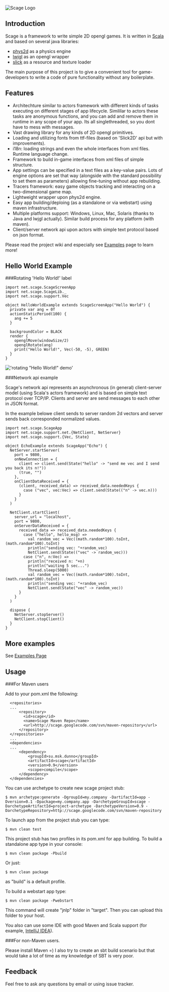 ![Scage Logo](http://dl.dropbox.com/u/11297078/public_pics/scage-logo.png)

Introduction
------------

Scage is a framework to write simple 2D opengl games. It is written in [Scala](http://scala-lang.org/) and based on several java libraries:

 - [phys2d](http://phys2d.cokeandcode.com/) as a physics engine
 - [lwjgl](http://lwjgl.org) as an opengl wrapper
 - [slick](http://slick.cokeandcode.com/) as a resource and texture loader

The main purpose of this project is to give a convenient tool for game-developers to write a code of pure functionality without any boilerplate.

Features
--------

 - Architechture similar to actors framework with different kinds of tasks executing on different stages of app lifecycle. Simililar to actors these tasks are anonymous functions, and you can add and remove them in runtime in any scope of your app. Its all singlethreaded, so you dont have to mess with messages.
 - Vast drawing library for any kinds of 2D opengl primitives.
 - Loading and utilizing fonts from ttf-files (based on 'Slick2D' api but with improvements).
 - i18n: loading strings and even the whole interfaces from xml files. Runtime language change.
 - Framework to build in-game interfaces from xml files of simple structure.
 - App settings can be specified in a text files as a key-value pairs. Lots of engine options are set that way (alongside with the standard possibility to set them as parameters) allowing fine-tuning without app rebuilding.
 - Tracers framework: easy game objects tracking and interacting on a two-dimensional game map.
 - Lightweight wrapper upon phys2d engine.
 - Easy app building/deploing (as a standalone or via webstart) using maven infrastructure.
 - Multiple platforms support: Windows, Linux, Mac, Solaris (thanks to Java and lwjgl actually). Similar build process for any platform (with maven).
 - Client/server network api upon actors with simple text protocol based on json format.
 
Please read the project wiki and especially see [Examples](https://github.com/dunnololda/scage/wiki/Examples) page to learn more!

Hello World Example
-------------------

###Rotating 'Hello World!' label

    import net.scage.ScageScreenApp
    import net.scage.ScageLib._
    import net.scage.support.Vec

    object HelloWorldExample extends ScageScreenApp("Hello World") {
      private var ang = 0f
      actionStaticPeriod(100) {
        ang += 5
      }

      backgroundColor = BLACK
      render {
        openglMove(windowSize/2)
        openglRotate(ang)
        print("Hello World!", Vec(-50, -5), GREEN)
      }
    }

!['rotating "Hello World!" demo'](http://dl.dropbox.com/u/11297078/public_pics/rotating_hello.png)

###Network api example

Scage's network api represents an asynchronous (in general) client-server model (using Scala's actors framework) and is based on 
simple text protocol over TCP/IP. Clients and server are send messages to each other in JSON format. 

In the example belowe client sends to server random 2d vectors and server sends back corresponded normalized values.

    import net.scage.ScageApp
    import net.scage.support.net.{NetClient, NetServer}
    import net.scage.support.{Vec, State}

    object EchoExample extends ScageApp("Echo") {
      NetServer.startServer(
        port = 9800,
        onNewConnection = {
          client => client.send(State("hello" -> "send me vec and I send you back its n!"))
          (true, "")
        },
        onClientDataReceived = {
          (client, received_data) => received_data.neededKeys {
            case ("vec", vec:Vec) => client.send(State(("n" -> vec.n)))
          }
        }
      )

      NetClient.startClient(
        server_url = "localhost",
        port = 9800,
        onServerDataReceived = {
          received_data => received_data.neededKeys {
            case ("hello", hello_msg) =>
              val random_vec = Vec((math.random*100).toInt, (math.random*100).toInt)
              println("sending vec: "+random_vec)
              NetClient.send(State(("vec" -> random_vec)))
            case ("n", n:Vec) =>
              println("received n: "+n)
              println("waiting 5 sec...")
              Thread.sleep(5000)
              val random_vec = Vec((math.random*100).toInt, (math.random*100).toInt)
              println("sending vec: "+random_vec)
              NetClient.send(State("vec" -> random_vec))
          }
        }
      )

      dispose {
        NetServer.stopServer()
        NetClient.stopClient()
      }
    }
    
More examples
-------------

See [Examples Page](https://github.com/dunnololda/scage/wiki/Examples)

Usage
------------

###For Maven users

Add to your pom.xml the following:

      <repositories>
      ...
          <repository>
            <id>scage</id>
            <name>Scage Maven Repo</name>
            <url>http://scage.googlecode.com/svn/maven-repository</url>
          </repository>
      </repositories>
      ...
      <dependencies>
      ...
          <dependency>
              <groupId>su.msk.dunno</groupId>
              <artifactId>scage</artifactId>
              <version>0.9</version>
              <scope>compile</scope>
          </dependency>
      </dependencies>

You can use archetype to create new scage project stub:

    $ mvn archetype:generate -DgroupId=my.company -DartifactId=app -Dversion=0.1 -Dpackage=my.company.app -DarchetypeGroupId=scage -DarchetypeArtifactId=project-archetype -DarchetypeVersion=0.9 -DarchetypeRepository=http://scage.googlecode.com/svn/maven-repository
    
To launch app from the project stub you can type:

    $ mvn clean test
    
This project stub has two profiles in its pom.xml for app building. To build a standalone app type in your console:

    $ mvn clean package -Pbuild
    
Or just:

    $ mvn clean package

as "build" is a default profile.

To build a webstart app type:

    $ mvn clean package -Pwebstart 
   
This command will create "jnlp" folder in "target". Then you can upload this folder to your host.

You also can use some IDE with good Maven and Scala support (for example, [IntelliJ IDEA](http://www.jetbrains.com/idea/)).

###For non-Maven users.

Please install Maven =) I also try to create an sbt build scenario but that would take a lot of time as my knowledge of SBT is very poor.

Feedback
--------

Feel free to ask any questions by email or using issue tracker.

